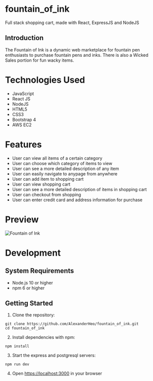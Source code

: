 # fountain_of_ink
Full stack shopping cart, made with React, ExpressJS and NodeJS

## Introduction

The Fountain of Ink is a dynamic web marketplace for fountain pen enthusiasts to purchase fountain pens and inks. There is also a Wicked Sales portion for fun wacky items.

# Technologies Used

* JavaScript
* React JS
* NodeJS
* HTML5
* CSS3
* Bootstrap 4
* AWS EC2

# Features

* User can view all items of a certain category
* User can choose which category of items to view
* User can see a more detailed description of any item
* User can easily navigate to anypage from anywhere
* User can add item to shopping cart
* User can view shopping cart
* User can see a more detailed description of items in shopping cart
* User can checkout from shopping
* User can enter credit card and address information for purchase

# Preview

![Fountain of Ink](fountainOfInk.gif)

# Development
## System Requirements
* Node.js 10 or higher
* npm 6 or higher

## Getting Started
1. Clone the repository:
```
git clone https://github.com/AlexanderHeo/fountain_of_ink.git
cd fountain_of_ink
```
2. Install dependencies with npm:
```
npm install
```
3. Start the express and postgresql servers:
```
npm run dev
```
4. Open <https://localhost:3000> in your browser
